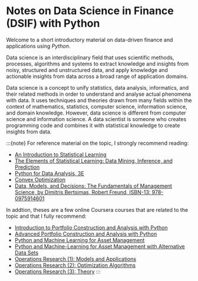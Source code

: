 # Notes on Data Science in Finance (DSIF) with Python

Welcome to a short introductory material on data-driven finance and applications using *Python*.

Data science is an interdisciplinary field that uses scientific methods, processes, algorithms and systems to extract knowledge and insights from noisy, structured and unstructured data, and apply knowledge and actionable insights from data across a broad range of application domains. 

Data science is a concept to unify statistics, data analysis, informatics, and their related methods in order to understand and analyse actual phenomena with data. It uses techniques and theories drawn from many fields within the context of mathematics, statistics, computer science, information science, and domain knowledge. However, data science is different from computer science and information science. A data scientist is someone who creates programming code and combines it with statistical knowledge to create insights from data.

:::{note}
For reference material on the topic, I strongly recommend reading:
* [An Introduction to Statistical Learning](https://www.statlearning.com/)
* [The Elements of Statistical Learning: Data Mining, Inference, and Prediction](https://hastie.su.domains/ElemStatLearn/)
* [Python for Data Analysis, 3E](https://wesmckinney.com/book/)
* [Convex Optimization](https://web.stanford.edu/~boyd/cvxbook/bv_cvxbook.pdf)
* [Data, Models, and Decisions: The Fundamentals of Management Science, by Dimitris Bertsimas, Robert Freund, ISBN-13: 978-0975914601](https://www.amazon.com/Data-Models-Decisions-Fundamentals-Management/dp/097591460X)

In addtion, theses are a few online Coursera courses that are related to the topic and that I fully recommend:
* [Introduction to Portfolio Construction and Analysis with Python](https://www.coursera.org/learn/introduction-portfolio-construction-python?specialization=investment-management-python-machine-learning)
* [Advanced Portfolio Construction and Analysis with Python](https://www.coursera.org/learn/advanced-portfolio-construction-python?specialization=investment-management-python-machine-learning)
* [Python and Machine Learning for Asset Management](https://www.coursera.org/learn/python-machine-learning-for-investment-management?specialization=investment-management-python-machine-learning)
* [Python and Machine-Learning for Asset Management with Alternative Data Sets](https://www.coursera.org/learn/machine-learning-asset-management-alternative-data?specialization=investment-management-python-machine-learning)
* [Operations Research (1): Models and Applications](https://www.coursera.org/learn/operations-research-modeling)
* [Operations Research (2): Optimization Algorithms](https://www.coursera.org/learn/operations-research-algorithms)
* [Operations Research (3): Theory](https://www.coursera.org/learn/operations-research-theory)
:::

<!---
:::{note}
Here is a note!
:::

And here is a code block:
